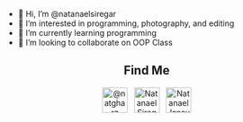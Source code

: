 - 👋 Hi, I’m @natanaelsiregar
- 👀 I’m interested in programming, photography, and editing
- 🌱 I’m currently learning programming
- 💞️ I’m looking to collaborate on OOP Class

<h2 align="center">Find Me</h2>

<p align="center">
  <a href="https://www.instagram.com/natgharz/" title="@natgharz"><img src="https://cdn-icons-png.flaticon.com/512/174/174855.png" alt="@natgharz" width="45" /></a> &nbsp;
  <a href="https://www.youtube.com/channel/UCTnHgoc828X6nYG7C9uB7xg/" title="Natanael Siregar"><img src="https://cdn-icons-png.flaticon.com/512/174/174883.png" alt="Natanael Siregar" width="45" /></a> &nbsp;
  <a href="https://www.linkedin.com/in/natanaeljansudinsiregar/" title="Natanael Jansudin Siregar"><img src="https://cdn-icons-png.flaticon.com/512/174/174857.png" alt="Natanael Jansudin Siregar" width="45" /></a>
</p>

<!---
natanaelsiregar/natanaelsiregar is a ✨ special ✨ repository because its `README.md` (this file) appears on your GitHub profile.
You can click the Preview link to take a look at your changes.
--->
